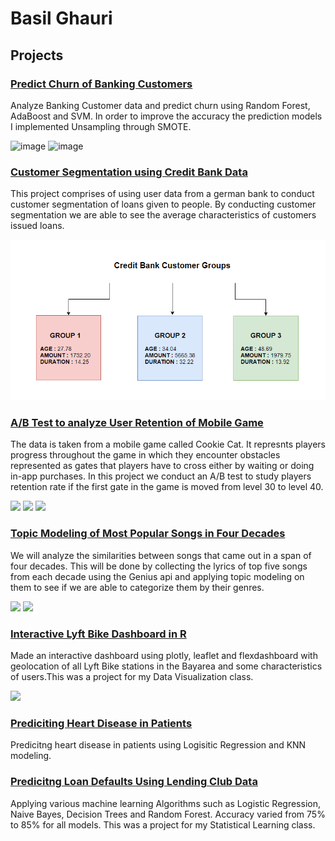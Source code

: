 # Basil Ghauri
## Projects

### [Predict Churn of Banking Customers](https://github.com/basilghauri/Customer-Segmentation-Using-Credit-Bank-Data)
Analyze Banking Customer data and predict churn using Random Forest, AdaBoost and SVM. In order to improve the accuracy the prediction models I implemented Unsampling through SMOTE.

![image](https://user-images.githubusercontent.com/52931904/110447244-e155f280-8074-11eb-90f0-f0b01b921b64.png)
![image](https://user-images.githubusercontent.com/52931904/110447123-c1beca00-8074-11eb-828f-8a97cbcb345d.png)


### [Customer Segmentation using Credit Bank Data](https://github.com/basilghauri/Customer-Segmentation-Using-Credit-Bank-Data)
This project comprises of using user data from a german bank to conduct customer segmentation of loans given to people. By conducting customer segmentation we are able to see the average characteristics of customers issued loans.

![](https://github.com/basilghauri/Customer-Segmentation-Using-Credit-Bank-Data/blob/master/Credit%20Bank%20Groups.PNG?raw=true)

### [A/B Test to analyze User Retention of Mobile Game](https://github.com/basilghauri/A-B-Testing-of-Mobile-Game)
The data is taken from a mobile game called Cookie Cat. It represnts players progress throughout the game in which they encounter obstacles represented as gates that players have to cross either by waiting or doing in-app purchases. In this project we conduct an A/B test to study players retention rate if the first gate in the game is moved from level 30 to level 40.

![](https://github.com/basilghauri/basilghauri.github.io/blob/main/A-B%20Fig%203.PNG?raw=true)
![](https://github.com/basilghauri/basilghauri.github.io/blob/main/A-B%20Fig%202.PNG?raw=true)
![](https://github.com/basilghauri/basilghauri.github.io/blob/main/A-B%20Fig%201.PNG?raw=true)


### [Topic Modeling of Most Popular Songs in Four Decades](https://github.com/basilghauri/Analyzing-Similarities-in-Song-Lyrics-by-Decades)
We will analyze the similarities between songs that came out in a span of four decades. This will be done by collecting the lyrics of top five songs from each decade using the Genius api and applying topic modeling on them to see if we are able to categorize them by their genres.

![](https://user-images.githubusercontent.com/52931904/84821692-5b6ab680-afd0-11ea-9af4-94d0f7f103ac.png)
![](https://user-images.githubusercontent.com/52931904/84821368-dda6ab00-afcf-11ea-8224-1590305cee52.png)

### [Interactive Lyft Bike Dashboard in R](https://github.com/basilghauri/Lyft-Bike-dashbord)
Made an interactive dashboard using plotly, leaflet and flexdashboard with geolocation of all Lyft Bike stations in the Bayarea and some characteristics of users.This was a project for my Data Visualization class.

![](https://github.com/basilghauri/basilghauri.github.io/blob/main/Lyft%20Bike.PNG?raw=true)

### [Prediciting Heart Disease in Patients](https://github.com/basilghauri/Predict-Heart-Disease-in-Patients)
Predicitng heart disease in patients using Logisitic Regression and KNN modeling.

### [Predicitng Loan Defaults Using Lending Club Data](https://github.com/basilghauri/Lending-Club-Machine-Learning-Project)
Applying various machine learning Algorithms such as Logistic Regression, Naive Bayes, Decision Trees and Random Forest. Accuracy varied from 75% to 85% for all models.
This was a project for my Statistical Learning class.
